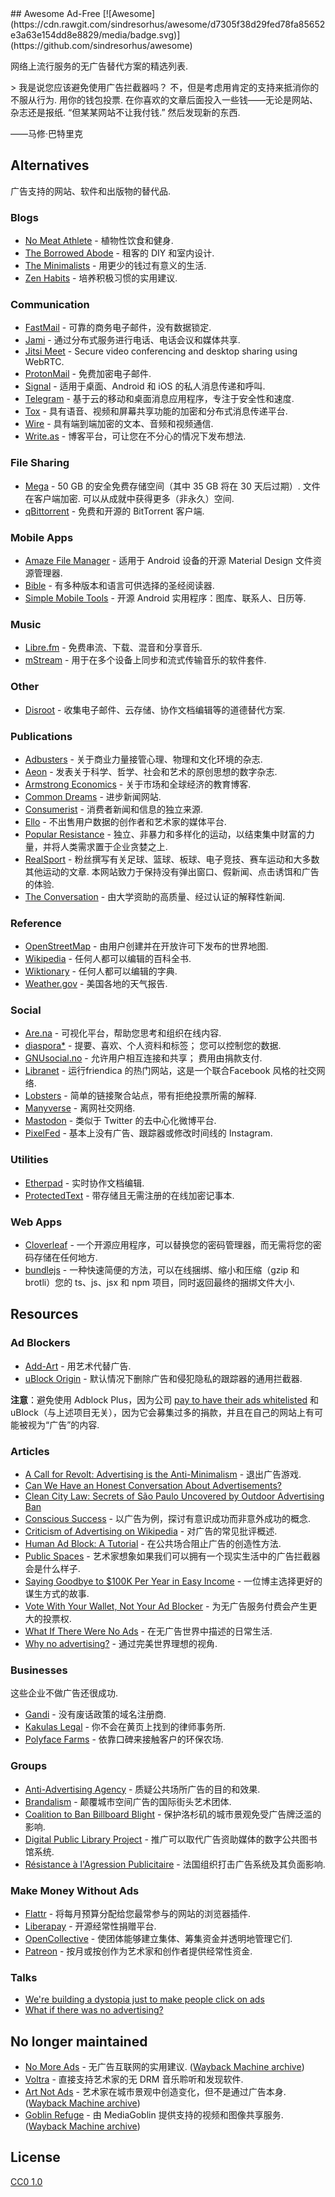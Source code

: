 <div class="github-widget" data-repo="johnjago/awesome-ad-free"></div>
<script async src="https://pagead2.googlesyndication.com/pagead/js/adsbygoogle.js"></script><ins class="adsbygoogle" style="display:block" data-ad-client="ca-pub-6890694312814945" data-ad-slot="5473692530" data-ad-format="auto"  data-full-width-responsive="true"></ins><script>(adsbygoogle = window.adsbygoogle || []).push({});</script>
## Awesome Ad-Free [![Awesome](https://cdn.rawgit.com/sindresorhus/awesome/d7305f38d29fed78fa85652e3a63e154dd8e8829/media/badge.svg)](https://github.com/sindresorhus/awesome)

网络上流行服务的无广告替代方案的精选列表.

 &gt; 我是说您应该避免使用广告拦截器吗？ 不，但是考虑用肯定的支持来抵消你的不服从行为. 用你的钱包投票. 在你喜欢的文章后面投入一些钱——无论是网站、杂志还是报纸.  “但某某网站不让我付钱.” 然后发现新的东西.

——马修·巴特里克



## Alternatives

广告支持的网站、软件和出版物的替代品.

### Blogs

- [No Meat Athlete](https://www.nomeatathlete.com/resources/) - 植物性饮食和健身.
- [The Borrowed Abode](http://theborrowedabode.com/advertise/) - 租客的 DIY 和室内设计.
- [The Minimalists](https://www.theminimalists.com/) - 用更少的钱过有意义的生活.
- [Zen Habits](https://zenhabits.net/) - 培养积极习惯的实用建议.

### Communication

- [FastMail](https://www.fastmail.com/) - 可靠的商务电子邮件，没有数据锁定.
- [Jami](https://jami.net/) - 通过分布式服务进行电话、电话会议和媒体共享.
- [Jitsi Meet](https://jitsi.org/jitsi-meet/) - Secure video conferencing and desktop sharing using WebRTC.
- [ProtonMail](https://protonmail.com/) - 免费加密电子邮件.
- [Signal](https://www.whispersystems.org/) - 适用于桌面、Android 和 iOS 的私人消息传递和呼叫.
- [Telegram](https://telegram.org/) - 基于云的移动和桌面消息应用程序，专注于安全性和速度.
- [Tox](https://tox.chat/) - 具有语音、视频和屏幕共享功能的加密和分布式消息传递平台.
- [Wire](https://wire.com/en/resources/whitepapers/privacy/) - 具有端到端加密的文本、音频和视频通信.
- [Write.as](https://write.as/principles) - 博客平台，可让您在不分心的情况下发布想法.

### File Sharing

- [Mega](https://mega.nz/)  - 50 GB 的安全免费存储空间（其中 35 GB 将在 30 天后过期）. 文件在客户端加密. 可以从成就中获得更多（非永久）空间.
- [qBittorrent](https://www.qbittorrent.org/) - 免费和开源的 BitTorrent 客户端.

### Mobile Apps

- [Amaze File Manager](https://github.com/arpitkh96/AmazeFileManager) - 适用于 Android 设备的开源 Material Design 文件资源管理器.
- [Bible](https://www.bible.com/) - 有多种版本和语言可供选择的圣经阅读器.
- [Simple Mobile Tools](https://simplemobiletools.github.io/) - 开源 Android 实用程序：图库、联系人、日历等.

### Music

- [Libre.fm](https://libre.fm/) - 免费串流、下载、混音和分享音乐.
- [mStream](http://mstream.io/) - 用于在多个设备上同步和流式传输音乐的软件套件.

### Other

- [Disroot](https://disroot.org/) - 收集电子邮件、云存储、协作文档编辑等的道德替代方案.

### Publications

- [Adbusters](https://www.adbusters.org/) - 关于商业力量接管心理、物理和文化环境的杂志.
- [Aeon](https://aeon.co/) - 发表关于科学、哲学、社会和艺术的原创思想的数字杂志.
- [Armstrong Economics](https://www.armstrongeconomics.com/uncategorized/no-advertising/) - 关于市场和全球经济的教育博客.
- [Common Dreams](https://www.commondreams.org/) - 进步新闻网站.
- [Consumerist](https://consumerist.com/) - 消费者新闻和信息的独立来源.
- [Ello](https://ello.co/) - 不出售用户数据的创作者和艺术家的媒体平台.
- [Popular Resistance](https://popularresistance.org/) - 独立、非暴力和多样化的运动，以结束集中财富的力量，并将人类需求置于企业贪婪之上.
- [RealSport](https://realsport101.com/)  - 粉丝撰写有关足球、篮球、板球、电子竞技、赛车运动和大多数其他运动的文章. 本网站致力于保持没有弹出窗口、假新闻、点击诱饵和广告的体验.
- [The Conversation](https://theconversation.com/) - 由大学资助的高质量、经过认证的解释性新闻.

### Reference

- [OpenStreetMap](https://www.openstreetmap.org) - 由用户创建并在开放许可下发布的世界地图.
- [Wikipedia](https://en.wikipedia.org/wiki/Main_Page) - 任何人都可以编辑的百科全书.
- [Wiktionary](https://www.wiktionary.org/) - 任何人都可以编辑的字典.
- [Weather.gov](http://www.weather.gov/) - 美国各地的天气报告.

### Social

- [Are.na](https://www.are.na/) - 可视化平台，帮助您思考和组织在线内容.
- [diaspora*](https://diasp.org/)  - 提要、喜欢、个人资料和标签； 您可以控制您的数据.
- [GNUsocial.no](https://gnusocial.no)  - 允许用户相互连接和共享； 费用由捐款支付.
- [Libranet](https://libranet.de/) - 运行friendica 的热门网站，这是一个联合Facebook 风格的社交网络.
- [Lobsters](https://lobste.rs/) - 简单的链接聚合站点，带有拒绝投票所需的解释.
- [Manyverse](https://www.manyver.se/) - 离网社交网络.
- [Mastodon](https://mastodon.social) - 类似于 Twitter 的去中心化微博平台.
- [PixelFed](https://pixelfed.social/) - 基本上没有广告、跟踪器或修改时间线的 Instagram.

### Utilities

- [Etherpad](https://etherpad.wikimedia.org/) - 实时协作文档编辑.
- [ProtectedText](https://www.protectedtext.com/) - 带存储且无需注册的在线加密记事本.

### Web Apps

- [Cloverleaf](https://cloverleaf.app) - 一个开源应用程序，可以替换您的密码管理器，而无需将您的密码存储在任何地方.
- [bundlejs](https://bundle.js.org) - 一种快速简便的方法，可以在线捆绑、缩小和压缩（gzip 和 brotli）您的 ts、js、jsx 和 npm 项目，同时返回最终的捆绑文件大小.

## Resources

### Ad Blockers

- [Add-Art](https://add-art.org/) - 用艺术代替广告.
- [uBlock Origin](https://github.com/gorhill/uBlock) - 默认情况下删除广告和侵犯隐私的跟踪器的通用拦截器.

**注意**：避免使用 Adblock Plus，因为公司 [pay to have their ads whitelisted](https://en.wikipedia.org/wiki/Adblock_Plus#Controversy_over_ad_filtering_and_ad_whitelisting) 和 uBlock（与上述项目无关），因为它会募集过多的捐款，并且在自己的网站上有可能被视为“广告”的内容.

### Articles

- [A Call for Revolt: Advertising is the Anti-Minimalism](https://zenhabits.net/opt-out/) - 退出广告游戏.
- [Can We Have an Honest Conversation About Advertisements?](https://www.theminimalists.com/ads/)
- [Clean City Law: Secrets of São Paulo Uncovered by Outdoor Advertising Ban](https://99percentinvisible.org/article/clean-city-law-secrets-sao-paulo-uncovered-outdoor-advertising-ban/)
- [Conscious Success](https://www.stevepavlina.com/blog/2011/12/conscious-success/) - 以广告为例，探讨有意识成功而非意外成功的概念.
- [Criticism of Advertising on Wikipedia](https://en.wikipedia.org/wiki/Criticism_of_advertising) - 对广告的常见批评概述.
- [Human Ad Block: A Tutorial](https://maxlath.eu/posts/ad-blocker-humain/) - 在公共场合阻止广告的创造性方法.
- [Public Spaces](http://www.perezhiguera.com/publicspaces) - 艺术家想象如果我们可以拥有一个现实生活中的广告拦截器会是什么样子.
- [Saying Goodbye to $100K Per Year in Easy Income](https://www.stevepavlina.com/blog/2008/10/dropping-adsense-saying-goodbye-to-100k-per-year-in-easy-income/) - 一位博主选择更好的谋生方式的故事.
- [Vote With Your Wallet, Not Your Ad Blocker](http://practicaltypography.com/vote-with-your-wallet.html) - 为无广告服务付费会产生更大的投票权.
- [What If There Were No Ads](https://www.huffingtonpost.com/tom-j-hidvegi/what-if-there-were-no-ads_b_4458530.html) - 在无广告世界中描述的日常生活.
- [Why no advertising?](https://sivers.org/noads) - 通过完美世界理想的视角.

### Businesses

这些企业不做广告还很成功.

- [Gandi](https://www.gandi.net/) - 没有废话政策的域名注册商.
- [Kakulas Legal](https://www.kakulas.com.au/who-we-are/no-advertising/) - 你不会在黄页上找到的律师事务所.
- [Polyface Farms](http://www.polyfacefarms.com/no-advertising/) - 依靠口碑来接触客户的环保农场.

### Groups

- [Anti-Advertising Agency](https://antiadvertisingagency.com/our-mission/) - 质疑公共场所广告的目的和效果.
- [Brandalism](http://brandalism.ch) - 颠覆城市空间广告的国际街头艺术团体.
- [Coalition to Ban Billboard Blight](http://banbillboardblight.org) - 保护洛杉矶的城市景观免受广告牌泛滥的影响.
- [Digital Public Library Project](http://no-ads.ca/) - 推广可以取代广告资助媒体的数字公共图书馆系统.
- [Résistance à l'Agression Publicitaire](https://antipub.org/) - 法国组织打击广告系统及其负面影响.

### Make Money Without Ads

- [Flattr](https://flattr.com/) - 将每月预算分配给您最常参与的网站的浏览器插件.
- [Liberapay](https://liberapay.com/) - 开源经常性捐赠平台.
- [OpenCollective](https://opencollective.com/) - 使团体能够建立集体、筹集资金并透明地管理它们.
- [Patreon](https://www.patreon.com/) - 按月或按创作为艺术家和创作者提供经常性资金.

### Talks

- [We're building a dystopia just to make people click on ads](https://www.ted.com/talks/zeynep_tufekci_we_re_building_a_dystopia_just_to_make_people_click_on_ads)
- [What if there was no advertising?](https://www.youtube.com/watch?v=01PUSrLCvcM)

## No longer maintained
- [No More Ads](https://nomoreads.org)  - 无广告互联网的实用建议.  ([Wayback Machine archive](http://web.archive.org/web/20190121234844/https://nomoreads.org/))
- [Voltra](https://voltra.co/) - 直接支持艺术家的无 DRM 音乐聆听和发现软件.
- [Art Not Ads](http://artnotads.org)  - 艺术家在城市景观中创造变化，但不是通过广告本身.  ([Wayback Machine archive](http://web.archive.org/web/20190111233537/http://artnotads.org/))
- [Goblin Refuge](https://goblinrefuge.com/mediagoblin/)  - 由 MediaGoblin 提供支持的视频和图像共享服务.  ([Wayback Machine archive](https://web.archive.org/web/20190512071500/https://goblinrefuge.com/mediagoblin/))

## License

[CC0 1.0](https://creativecommons.org/publicdomain/zero/1.0/)
